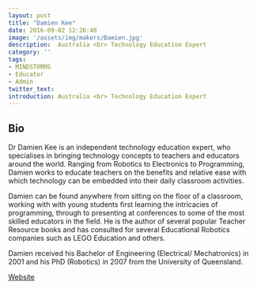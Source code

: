 ```yaml
---
layout: post
title: "Damien Kee"
date: 2016-09-02 12:26:40
image: '/assets/img/makers/Damien.jpg'
description:  Australia <br> Technology Education Expert
category: ''
tags:
- MINDSTORMS
- Educator
- Admin
twitter_text:
introduction: Australia <br> Technology Education Expert
---
```




## Bio


Dr Damien Kee is an independent technology education expert, who specialises in bringing technology concepts to teachers and educators around the world. Ranging from Robotics to Electronics to Programming, Damien works to educate teachers on the benefits and relative ease with which technology can be embedded into their daily classroom activities.

Damien can be found anywhere from sitting on the floor of a classroom, working with with young students first learning the intricacies of programming, through to presenting at conferences to some of the most skilled educators in the field.  He is the author of several popular Teacher Resource books and has consulted for several Educational Robotics companies such as LEGO Education and others.

Damien received his Bachelor of Engineering (Electrical/ Mechatronics) in 2001 and his PhD (Robotics) in 2007 from the University of Queensland.


[Website](http://www.damienkee.com)
